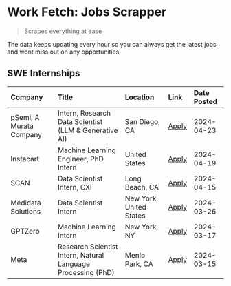 # Work Fetch: Jobs Scrapper
> Scrapes everything at ease

The data keeps updating every hour so you can always get the latest jobs and wont miss out on any opportunities.

## SWE Internships
<!--START_SECTION:workfetch-->
| Company                 | Title                                                        | Location                | Link                                                                                                                                                                                                                                                                           | Date Posted   |
|:------------------------|:-------------------------------------------------------------|:------------------------|:-------------------------------------------------------------------------------------------------------------------------------------------------------------------------------------------------------------------------------------------------------------------------------|:--------------|
| pSemi, A Murata Company | Intern, Research Data Scientist (LLM & Generative AI)        | San Diego, CA           | [Apply](https://www.linkedin.com/jobs/view/intern-research-data-scientist-llm-generative-ai-at-psemi-a-murata-company-3887074168?position=4&pageNum=0&refId=KdTXre%2FRYhLXJgbc81l%2BQg%3D%3D&trackingId=8W9qQqExM0UkCPQDUH2cyw%3D%3D&trk=public_jobs_jserp-result_search-card) | 2024-04-23    |
| Instacart               | Machine Learning Engineer, PhD Intern                        | United States           | [Apply](https://www.linkedin.com/jobs/view/machine-learning-engineer-phd-intern-at-instacart-3901991739?position=2&pageNum=0&refId=KdTXre%2FRYhLXJgbc81l%2BQg%3D%3D&trackingId=ICbLGZBu0ScyFuNpQ94Eaw%3D%3D&trk=public_jobs_jserp-result_search-card)                          | 2024-04-19    |
| SCAN                    | Data Scientist Intern, CXI                                   | Long Beach, CA          | [Apply](https://www.linkedin.com/jobs/view/data-scientist-intern-cxi-at-scan-3899690492?position=9&pageNum=0&refId=KdTXre%2FRYhLXJgbc81l%2BQg%3D%3D&trackingId=EStFwZ4gIYqjPH7xlqOeBA%3D%3D&trk=public_jobs_jserp-result_search-card)                                          | 2024-04-15    |
| Medidata Solutions      | Data Scientist Intern                                        | New York, United States | [Apply](https://www.linkedin.com/jobs/view/data-scientist-intern-at-medidata-solutions-3810253704?position=8&pageNum=0&refId=KdTXre%2FRYhLXJgbc81l%2BQg%3D%3D&trackingId=CjKNJlLIcMMZwh3uJVGI5g%3D%3D&trk=public_jobs_jserp-result_search-card)                                | 2024-03-26    |
| GPTZero                 | Machine Learning Intern                                      | New York, NY            | [Apply](https://www.linkedin.com/jobs/view/machine-learning-intern-at-gptzero-3860723963?position=7&pageNum=0&refId=KdTXre%2FRYhLXJgbc81l%2BQg%3D%3D&trackingId=7cBI%2FVbPji5qGQPnnnCVNA%3D%3D&trk=public_jobs_jserp-result_search-card)                                       | 2024-03-17    |
| Meta                    | Research Scientist Intern, Natural Language Processing (PhD) | Menlo Park, CA          | [Apply](https://www.linkedin.com/jobs/view/research-scientist-intern-natural-language-processing-phd-at-meta-3858718375?position=10&pageNum=0&refId=KdTXre%2FRYhLXJgbc81l%2BQg%3D%3D&trackingId=krTGMrQJzxStALUqQ5caXg%3D%3D&trk=public_jobs_jserp-result_search-card)         | 2024-03-15    |
<!--END_SECTION:workfetch-->
